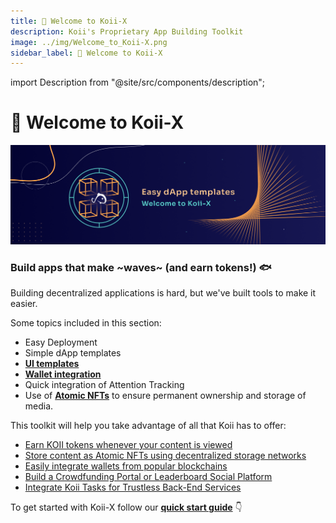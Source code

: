 ```yaml
---
title: 👋 Welcome to Koii-X
description: Koii's Proprietary App Building Toolkit
image: ../img/Welcome_to_Koii-X.png
sidebar_label: 👋 Welcome to Koii-X
---
```


import Description from "@site/src/components/description";

# 👋 Welcome to Koii-X

![Banner](../img/Welcome_to_Koii-X.png)

<Description
  text="Koii's Proprietary App Building Toolkit"
/>

### Build apps that make \~waves\~ (and earn tokens!) :fish:&#x20;

Building decentralized applications is hard, but we've built tools to make it easier.

Some topics included in this section:

- Easy Deployment
- Simple dApp templates
- [**UI templates** ](/develop/build-dapps-with-koii/template-library/ui-template-layout/)
- [**Wallet integration**](/develop/build-dapps-with-koii/integrating-wallets/)
- Quick integration of Attention Tracking
- Use of [**Atomic NFTs**](/develop/build-dapps-with-koii/using-nfts-as-content/create-nfts) to ensure permanent ownership and storage of media.&#x20;

This toolkit will help you take advantage of all that Koii has to offer:

- [Earn KOII tokens whenever your content is viewed](/concepts/earning-koii/proof-of-real-traffic/attention-mining)
- [Store content as Atomic NFTs using decentralized storage networks](/develop/build-dapps-with-koii/using-nfts-as-content/)
- [Easily integrate wallets from popular blockchains](/develop/build-dapps-with-koii/integrating-wallets/finnie-wallet)
- [Build a Crowdfunding Portal or Leaderboard Social Platform](/develop/build-dapps-with-koii/template-library/)
- [Integrate Koii Tasks for Trustless Back-End Services ](/develop/microservices-and-tasks/what-are-tasks/)

To get started with Koii-X follow our [**quick start guide**](./quick-start) 👇
